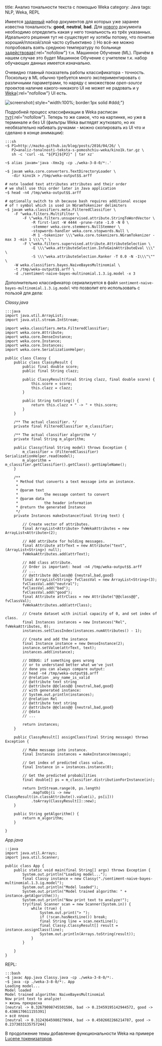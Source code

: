 title: Анализ тональности текста с помощью Weka
category: Java
tags: NLP, Weka, REPL


Имеется [заданный]({attach}kino1k.tar.gz) набор документов для которых уже заранее известна тональность: **good**, **neutral**, **bad**. Для [нового](http://ole.in.ua/) документа необходимо определить какая у него тональность из трёх указанных.
Идеального решения тут не существует ну хотябы потому, что понятие хороший/плохой/злой часто субъективно :) Но всё-же можно попробовать взять среднюю температуру по больнице [задействовав](https://habrahabr.ru/post/149605/){:rel="nofollow"} т.н. Машинное Обучение (ML). Причём в нашем случае это будет Машинное Обучение с учителем т.к. набор обучающих данных имеется изначально.

Очевидно главный показатель работы классификатора - точность. Поскольку в ML обычно требуется много экспериментировать с различными параметрами, то наряду с множеством *open-source* проектов наличие какого-никакого UI не может не радовать и у [Weka](http://www.cs.waikato.ac.nz/ml/weka/){:rel="nofollow"} UI есть.

![screenshot]({attach}weka-ui.gif){:style="width:100%; border:1px solid #ddd;"}

Подробней процесс классификации в Weka расписан [тут](http://jmgomezhidalgo.blogspot.com/2013/01/text-mining-in-weka-chaining-filters.html){:rel="nofollow"}. Теперь то же самое, что на картинке, но уже в терминале и без UI (фильтры Weka выглядят жутковато, но их необязательно набивать ручками - можно скопировать из UI что и сделано в конце анимации):

    :::sh
    ~$ P1=http://mazko.github.io/blog/posts/2016/04/26/ \
       P2=analiz-tonalnosti-teksta-s-pomoshchiu-weka/kino1k.tar.gz \
       sh -c 'curl -sL "${P1}${P2}" | tar xz'

    ~$ alias javam='java -Xmx2g -cp ./weka-3-8-0/*:.'

    ~$ javam weka.core.converters.TextDirectoryLoader \
       -dir kino1k > /tmp/weka-output$$.arff

    # note loaded text attributes attributes and their order
    # we shall use this order later in Java application
    ~$ head -n4 /tmp/weka-output$$.arff

    # optionally switch to sh because bash requires additional escape
    # of ! symbol which is used in NGramTokenizer delimiters
    ~$ javam weka.classifiers.meta.FilteredClassifier \
        -F "weka.filters.MultiFilter \
            -F \"weka.filters.unsupervised.attribute.StringToWordVector \
                -R first-last -W 4444 -prune-rate -1.0 -N 0 \
                -stemmer weka.core.stemmers.NullStemmer \
                -stopwords-handler weka.core.stopwords.Null \
                -M 1 -tokenizer \\\"weka.core.tokenizers.NGramTokenizer -max 3 -min 1 \\\"\" \
            -F \"weka.filters.supervised.attribute.AttributeSelection \
                -E \\\"weka.attributeSelection.InfoGainAttributeEval \\\" \
                -S \\\"weka.attributeSelection.Ranker -T 0.0 -N -1\\\"\"" \
        -W weka.classifiers.bayes.NaiveBayesMultinomial \
        -t /tmp/weka-output$$.arff \
        -d ./sentiment-naive-bayes-multinomial.1.3.ig.model -x 3


Дополнительно классификатор сериализуется в файл ```sentiment-naive-bayes-multinomial.1.3.ig.model``` что позволит его использовать с пользой для дела:

*Classy.java*

    :::java
    import java.util.ArrayList;
    import java.util.stream.IntStream;

    import weka.classifiers.meta.FilteredClassifier;
    import weka.core.Attribute;
    import weka.core.DenseInstance;
    import weka.core.Instance;
    import weka.core.Instances;
    import weka.core.SerializationHelper;

    public class Classy {
        public class ClassyResult {
            public final double score;
            public final String clazz;

            public ClassyResult(final String clazz, final double score) {
                this.score = score;
                this.clazz = clazz;
            }

            public String toString() {
                return this.clazz + " -> " + this.score;
            }
        }

        /** The actual classifier. */
        private final FilteredClassifier m_classifier;

        /** The actual classifier algorithm */
        private final String m_algorithm;

        public Classy(final String model) throws Exception {
            m_classifier = (FilteredClassifier) SerializationHelper.read(model);
            m_algorithm = m_classifier.getClassifier().getClass().getSimpleName();
        }

        /**
         * Method that converts a text message into an instance.
         * 
         * @param text
         *            the message content to convert
         * @param data
         *            the header information
         * @return the generated Instance
         */
        private Instances makeInstance(final String text) {

            // Create vector of attributes.
            final ArrayList<Attribute> fvWekaAttributes = new ArrayList<Attribute>(2);

            // Add attribute for holding messages.
            final Attribute attrText = new Attribute("text", (ArrayList<String>) null);
            fvWekaAttributes.add(attrText);

            // Add class attribute.
            // Order is important: head -n4 /tmp/weka-output$$.arff
            // ...
            // @attribute @@class@@ {neutral,bad,good}
            final ArrayList<String> fvClassVal = new ArrayList<String>(3);
            fvClassVal.add("neutral");
            fvClassVal.add("bad");
            fvClassVal.add("good");
            final Attribute attrClass = new Attribute("@@class@@", fvClassVal);
            fvWekaAttributes.add(attrClass);

            // Create dataset with initial capacity of 0, and set index of class.
            final Instances instances = new Instances("Rel", fvWekaAttributes, 0);
            instances.setClassIndex(instances.numAttributes() - 1);

            // Create and add the instance
            final Instance instance = new DenseInstance(2);
            instance.setValue(attrText, text);
            instances.add(instance);

            // DEBUG: if something goes wrong 
            // or to understand better what we've just
            // done you can always compare output:
            // head -n4 /tmp/weka-output$$.arff
            // @relation _any_name_is_valid
            // @attribute text string
            // @attribute @@class@@ {neutral,bad,good}
            // with generated instance:
            // System.out.println(instances);
            // @relation Rel
            // @attribute text string
            // @attribute @@class@@ {neutral,bad,good}
            // @data
            // ...

            return instances;
        }

        public ClassyResult[] assignClass(final String message) throws Exception {

            // Make message into instance.
            final Instances instances = makeInstance(message);

            // Get index of predicted class value.
            final Instance in = instances.instance(0);

            // Get the predicted probabilities
            final double[] ps = m_classifier.distributionForInstance(in);

            return IntStream.range(0, ps.length)
                .mapToObj(i -> new ClassyResult(in.classAttribute().value(i), ps[i]))
                .toArray(ClassyResult[]::new);
        }

        public String getAlgorithm() {
            return m_algorithm;
        }

    }

*App.java*

    ::java
    import java.util.Arrays;
    import java.util.Scanner;

    public class App { 
        public static void main(final String[] args) throws Exception {
            System.out.println("Loading model...");
            final Classy instance = new Classy("./sentiment-naive-bayes-multinomial.1.3.ig.model");
            System.out.println("Model loaded");
            System.out.println("Model trained algorithm: " + instance.getAlgorithm());
            System.out.println("Now print text to analyze!");
            try(final Scanner scan = new Scanner(System.in)) {
                while (true) {
                    System.out.print("> ");
                    if (!scan.hasNextLine()) break;
                    final String line = scan.nextLine();
                    final Classy.ClassyResult[] result = instance.assignClass(line);
                    System.out.println(Arrays.toString(result));
                }
            }

        } 
    }

REPL:

    :::bash
    ~$ javac App.java Classy.java -cp ./weka-3-8-0/*:.
    ~$ java -cp ./weka-3-8-0/*:. App
    Loading model...
    Model loaded
    Model trained algorithm: NaiveBayesMultinomial
    Now print text to analyze!
    > жизнь прекрасна
    [neutral -> 0.32679098745501506, bad -> 0.23459195142944572, good -> 0.4386170611155391]
    > всё плохо
    [neutral -> 0.31243645980279694, bad -> 0.4502602266214787, good -> 0.2373033135757244]

В продолжение темы добавление функциональности Weka на примере [Lucene токенизаторов]({filename}../2016-04-30-weka-lucene-tokenizers/2016-04-30-weka-lucene-tokenizers.md).